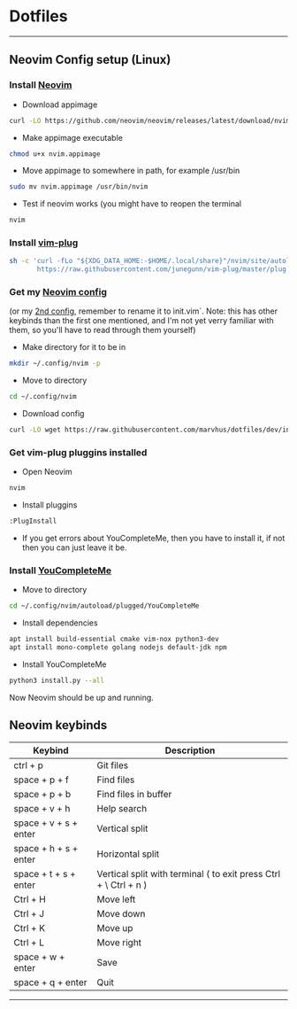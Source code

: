 # Dotfiles  

---

## Neovim Config setup (Linux)

### Install [Neovim](https://github.com/neovim/neovim)

- Download appimage
```bash
curl -LO https://github.com/neovim/neovim/releases/latest/download/nvim.appimage
```

- Make appimage executable
```bash
chmod u+x nvim.appimage
```

- Move appimage to somewhere in path, for example /usr/bin
```bash
sudo mv nvim.appimage /usr/bin/nvim
```

- Test if neovim works (you might have to reopen the terminal
```bash
nvim
```

### Install [vim-plug](https://github.com/junegunn/vim-plug)

```bash
sh -c 'curl -fLo "${XDG_DATA_HOME:-$HOME/.local/share}"/nvim/site/autoload/plug.vim --create-dirs \
       https://raw.githubusercontent.com/junegunn/vim-plug/master/plug.vim'
```

### Get my [Neovim config](https://github.com/marvhus/dotfiles/blob/dev/init.vim)
(or my [2nd config]([https://github.com/marvhus/dotfiles/blob/dev/.vimrc](https://raw.githubusercontent.com/marvhus/dotfiles/dev/.vimrc)), remember to rename it to ìnit.vim`. Note: this has other keybinds than the first one mentioned, and I'm not yet verry familiar with them, so you'll have to read through them yourself)
- Make directory for it to be in
```bash
mkdir ~/.config/nvim -p
```

- Move to directory
```bash
cd ~/.config/nvim
```

- Download config
```bash
curl -LO wget https://raw.githubusercontent.com/marvhus/dotfiles/dev/init.vim
```

### Get vim-plug pluggins installed

- Open Neovim
```bash
nvim
```

- Install pluggins
```bash
:PlugInstall
```

- If you get errors about YouCompleteMe, then you have to install it, if not then you can just leave it be.

### Install [YouCompleteMe](https://github.com/ycm-core/YouCompleteMe)

- Move to directory
```bash
cd ~/.config/nvim/autoload/plugged/YouCompleteMe
```

- Install dependencies
```bash
apt install build-essential cmake vim-nox python3-dev
apt install mono-complete golang nodejs default-jdk npm
```

- Install YouCompleteMe
```bash
python3 install.py --all
```


Now Neovim should be up and running.

## Neovim keybinds

| Keybind               | Description                 |
|-----------------------|-----------------------------|
| ctrl + p              | Git files                
| space + p + f         | Find files               
| space + p + b         | Find files in buffer     
| space + v + h         | Help search   
| space + v + s + enter | Vertical split 
| space + h + s + enter | Horizontal split
| space + t + s + enter | Vertical split with terminal ( to exit press Ctrl + \ Ctrl + n )
| Ctrl + H              | Move left
| Ctrl + J              | Move down
| Ctrl + K              | Move up
| Ctrl + L              | Move right
| space + w + enter     | Save
| space + q + enter     | Quit             

---

